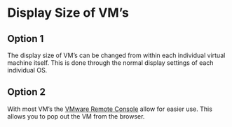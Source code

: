 # Display Size of VM’s

## Option 1

The display size of VM’s can be changed from within each individual virtual machine itself. This is done through the normal display settings of each individual OS.

## Option 2

With most VM’s the [VMware Remote Console](https://share.ialab.dsu.edu/IA_Lab/VMware-VMRC-12.0.0-17287072.exe) allow for easier use. This allows you to pop out the VM from the browser.

